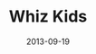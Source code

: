 ---
layout: media
category: media
title: "Whiz Kids"
date: 2013-09-19
description: "Sign up to volunteer with Whiz Kids.
crossroads.net/whizkids"
tag: 
 - whiz-kids
 - volunteer
video: "http://s3.amazonaws.com/crossroads-media/other-media/video/2013whizkids.mp4"
video-poster: "http://s3.amazonaws.com/crossroads-media/images/2013whizkids_still.jpg"
---